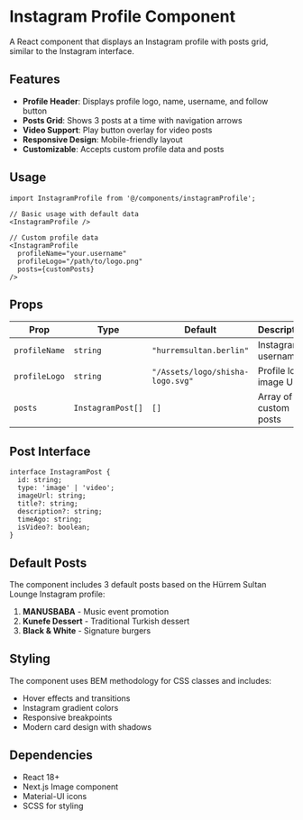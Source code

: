 # Instagram Profile Component

A React component that displays an Instagram profile with posts grid, similar to the Instagram interface.

## Features

- **Profile Header**: Displays profile logo, name, username, and follow button
- **Posts Grid**: Shows 3 posts at a time with navigation arrows
- **Video Support**: Play button overlay for video posts
- **Responsive Design**: Mobile-friendly layout
- **Customizable**: Accepts custom profile data and posts

## Usage

```tsx
import InstagramProfile from '@/components/instagramProfile';

// Basic usage with default data
<InstagramProfile />

// Custom profile data
<InstagramProfile 
  profileName="your.username"
  profileLogo="/path/to/logo.png"
  posts={customPosts}
/>
```

## Props

| Prop | Type | Default | Description |
|------|------|---------|-------------|
| `profileName` | `string` | `"hurremsultan.berlin"` | Instagram username |
| `profileLogo` | `string` | `"/Assets/logo/shisha-logo.svg"` | Profile logo image URL |
| `posts` | `InstagramPost[]` | `[]` | Array of custom posts |

## Post Interface

```tsx
interface InstagramPost {
  id: string;
  type: 'image' | 'video';
  imageUrl: string;
  title?: string;
  description?: string;
  timeAgo: string;
  isVideo?: boolean;
}
```

## Default Posts

The component includes 3 default posts based on the Hürrem Sultan Lounge Instagram profile:
1. **MANUSBABA** - Music event promotion
2. **Kunefe Dessert** - Traditional Turkish dessert
3. **Black & White** - Signature burgers

## Styling

The component uses BEM methodology for CSS classes and includes:
- Hover effects and transitions
- Instagram gradient colors
- Responsive breakpoints
- Modern card design with shadows

## Dependencies

- React 18+
- Next.js Image component
- Material-UI icons
- SCSS for styling
